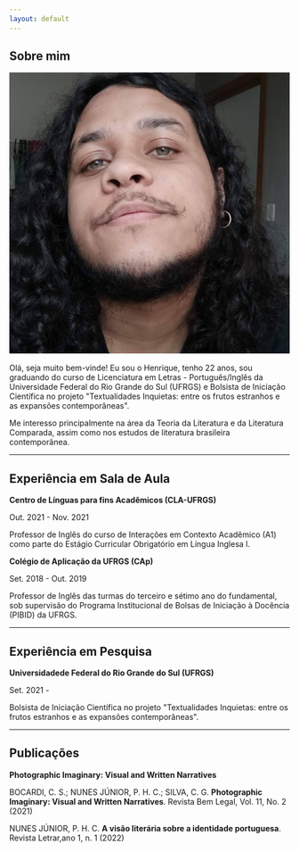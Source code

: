 ```yaml
---
layout: default
---
```


## Sobre mim

<img class="profile-picture" src="FB_IMG_1611674150846.jpg">

Olá, seja muito bem-vinde! Eu sou o Henrique, tenho 22 anos, sou graduando do curso de Licenciatura em Letras - Português/Inglês da Universidade Federal do Rio Grande do Sul (UFRGS) e Bolsista de Iniciação Científica no projeto "Textualidades Inquietas: entre os frutos estranhos e as expansões contemporâneas".

Me interesso principalmente na área da Teoria da Literatura e da Literatura Comparada, assim como nos estudos de literatura brasileira contemporânea.

---
## Experiência em Sala de Aula
**Centro de Línguas para fins Acadêmicos (CLA-UFRGS)**

Out. 2021 - Nov. 2021

Professor de Inglês do curso de Interações em Contexto Acadêmico (A1) como parte do Estágio Curricular Obrigatório em Língua Inglesa I.

**Colégio de Aplicação da UFRGS (CAp)**

Set. 2018 - Out. 2019

Professor de Inglês das turmas do terceiro e sétimo ano do fundamental, sob supervisão do Programa Institucional de Bolsas de Iniciação à Docência (PIBID) da UFRGS.

---
## Experiência em Pesquisa
**Universidadede Federal do Rio Grande do Sul (UFRGS)**

Set. 2021 -

Bolsista de Iniciação Científica no projeto "Textualidades Inquietas: entre os frutos estranhos e as expansões contemporâneas".

---
## Publicações

**Photographic Imaginary: Visual and Written Narratives**

BOCARDI, C. S.; NUNES JÚNIOR, P. H. C.; SILVA, C. G. **Photographic Imaginary: Visual and Written Narratives**. Revista Bem Legal, Vol. 11, No. 2 (2021)

NUNES JÚNIOR, P. H. C. **A visão literária sobre a identidade portuguesa**. Revista Letrar,ano 1, n. 1 (2022)
